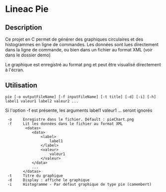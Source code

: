 # Lineac Pie 
## Description
Ce projet en C permet de générer des graphiques circulaires et des histogrammes en ligne de commandes. Les données sont lues directement dans la ligne de commande, ou bien dans un fichier au format XML (voir dans le dossier demo)

Le graphique est enregistré au format png et peut être visualisé directement à l'écran.
## Utilisation
` pie [-o outputFileName] [-f inputFileName] [-t title] [-d] [-i] [-h] label1 valeur1 label2 valeur2 ... `


Si l'option -f est présente, les arguments label1 valeur1 ... seront ignorés

	 -o		Enregistre dans le fichier. Défault : pieChart.png
	 -f		Lit les données dans le fichier au format XML
			 <datas>
				<data>
					<label>
						label1
					</label>
					<valeur>
						valeur1
					</valeur>
				</data>
				...
			</datas>
	 -t		Titre du graphique
	 -d		Display : affiche le graphique
	 -i		Histogramme - Par défaut graphique de type pie (camembert)


